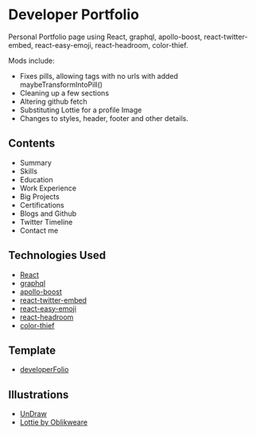 # Developer Portfolio

Personal Portfolio page using React, graphql, apollo-boost, react-twitter-embed, react-easy-emoji, react-headroom, color-thief.

Mods include: 
- Fixes pills, allowing tags with no urls with added maybeTransformIntoPill()
- Cleaning up a few sections
- Altering github fetch
- Substituting Lottie for a profile Image
- Changes to styles, header, footer and other details.

## Contents
- Summary
- Skills
- Education
- Work Experience
- Big Projects
- Certifications
- Blogs and Github
- Twitter Timeline
- Contact me

## Technologies Used 

- [React](https://reactjs.org/)
- [graphql](https://graphql.org/)
- [apollo-boost](https://www.apollographql.com/docs/react/get-started/)
- [react-twitter-embed](https://github.com/saurabhnemade/react-twitter-embed)
- [react-easy-emoji](https://github.com/appfigures/react-easy-emoji)
- [react-headroom](https://github.com/KyleAMathews/react-headroom)
- [color-thief](https://github.com/lokesh/color-thief)

## Template 

- [developerFolio](https://github.com/saadpasta/developerFolio)

## Illustrations
- [UnDraw](https://undraw.co/illustrations)
- [Lottie by Oblikweare](https://lottiefiles.com/oblikweare)
